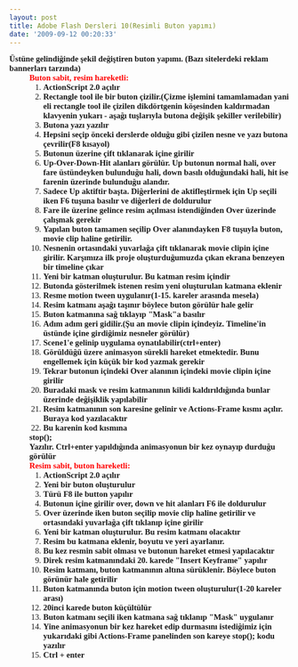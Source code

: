 ```yaml
---
layout: post
title: Adobe Flash Dersleri 10(Resimli Buton yapımı)
date: '2009-09-12 00:20:33'
---
```


<p style="font-family:Calibri;font-size:11pt;margin:0;"><strong>Üstüne gelindiğinde şekil değiştiren buton yapımı. (Bazı sitelerdeki reklam bannerları tarzında)</strong></p>

<p style="font-family:Calibri;font-size:11pt;margin:0;"><strong>
</strong>
<p style="font-family:Calibri;font-size:11pt;color:red;margin:0 0 0 .375in;"><strong>Buton sabit, resim hareketli:</strong></p>

<p style="font-family:Calibri;font-size:11pt;margin:0 0 0 .375in;"><strong>
</strong>
<ol style="margin-left:.375in;direction:ltr;unicode-bidi:embed;margin-top:0;margin-bottom:0;font-family:Calibri;font-size:11pt;" type="1">
	<li style="margin-top:0;margin-bottom:0;vertical-align:middle;"><span style="font-family:Calibri;font-size:11pt;"><strong>ActionScript 2.0 açılır</strong></span></li>
	<li style="margin-top:0;margin-bottom:0;vertical-align:middle;"><span style="font-family:Calibri;font-size:11pt;"><strong>Rectangle tool ile bir buton      çizilir.(Çizme işlemini tamamlamadan yani eli rectangle tool ile çizilen      dikdörtgenin köşesinden kaldırmadan klavyenin yukarı - aşağı tuşlarıyla      butona değişik şekiller verilebilir)</strong></span></li>
	<li style="margin-top:0;margin-bottom:0;vertical-align:middle;"><span style="font-family:Calibri;font-size:11pt;"><strong>Butona yazı yazılır</strong></span></li>
	<li style="margin-top:0;margin-bottom:0;vertical-align:middle;"><span style="font-family:Calibri;font-size:11pt;"><strong>Hepsini seçip önceki      derslerde olduğu gibi çizilen nesne ve yazı butona çevrilir(F8 kısayol)</strong></span></li>
	<li style="margin-top:0;margin-bottom:0;vertical-align:middle;"><span style="font-family:Calibri;font-size:11pt;"><strong>Butonun üzerine çift tıklanarak      içine girilir</strong></span></li>
	<li style="margin-top:0;margin-bottom:0;vertical-align:middle;"><span style="font-family:Calibri;font-size:11pt;"><strong>Up-Over-Down-Hit alanları      görülür. Up butonun normal hali, over fare üstündeyken bulunduğu hali,      down basılı olduğundaki hali, hit ise farenin üzerinde bulunduğu alandır.</strong></span></li>
	<li style="margin-top:0;margin-bottom:0;vertical-align:middle;"><span style="font-family:Calibri;font-size:11pt;"><strong>Sadece Up aktiftir başta. Diğerlerini      de aktifleştirmek için Up seçili iken F6 tuşuna basılır ve diğerleri de      doldurulur</strong></span></li>
	<li style="margin-top:0;margin-bottom:0;vertical-align:middle;"><span style="font-family:Calibri;font-size:11pt;"><strong>Fare ile üzerine gelince      resim açılması istendiğinden Over üzerinde çalışmak gerekir</strong></span></li>
	<li style="margin-top:0;margin-bottom:0;vertical-align:middle;"><span style="font-family:Calibri;font-size:11pt;"><strong>Yapılan buton tamamen seçilip      Over alanındayken F8 tuşuyla buton, movie clip haline getirilir.</strong></span></li>
	<li style="margin-top:0;margin-bottom:0;vertical-align:middle;"><span style="font-family:Calibri;font-size:11pt;"><strong>Nesnenin ortasındaki yuvarlağa      çift tıklanarak movie clipin içine girilir. Karşımıza ilk proje oluşturduğumuzda      çıkan ekrana benzeyen bir timeline çıkar</strong></span></li>
	<li style="margin-top:0;margin-bottom:0;vertical-align:middle;"><span style="font-family:Calibri;font-size:11pt;"><strong>Yeni bir katman oluşturulur.      Bu katman resim içindir</strong></span></li>
	<li style="margin-top:0;margin-bottom:0;vertical-align:middle;"><span style="font-family:Calibri;font-size:11pt;"><strong>Butonda gösterilmek istenen      resim yeni oluşturulan katmana eklenir</strong></span></li>
	<li style="margin-top:0;margin-bottom:0;vertical-align:middle;"><span style="font-family:Calibri;font-size:11pt;"><strong>Resme motion tween uygulanır(1-15.      kareler arasında mesela)</strong></span></li>
	<li style="margin-top:0;margin-bottom:0;vertical-align:middle;"><span style="font-family:Calibri;font-size:11pt;"><strong>Resim katmanı aşağı taşınır      böylece buton görülür hale gelir</strong></span></li>
	<li style="margin-top:0;margin-bottom:0;vertical-align:middle;"><span style="font-family:Calibri;font-size:11pt;"><strong>Buton katmanına sağ tıklayıp      "Mask"a basılır</strong></span></li>
	<li style="margin-top:0;margin-bottom:0;vertical-align:middle;"><span style="font-family:Calibri;font-size:11pt;"><strong>Adım adım geri gidilir.(Şu an      movie clipin içindeyiz. Timeline'in üstünde içine girdiğimiz nesneler      görülür)</strong></span></li>
	<li style="margin-top:0;margin-bottom:0;vertical-align:middle;"><span style="font-family:Calibri;font-size:11pt;"><strong>Scene1'e gelinip uygulama      oynatılabilir(ctrl+enter)</strong></span></li>
	<li style="margin-top:0;margin-bottom:0;vertical-align:middle;"><span style="font-family:Calibri;font-size:11pt;"><strong>Görüldüğü üzere animasyon      sürekli hareket etmektedir. Bunu engellemek için küçük bir kod yazmak      gerekir</strong></span></li>
	<li style="margin-top:0;margin-bottom:0;vertical-align:middle;"><span style="font-family:Calibri;font-size:11pt;"><strong>Tekrar butonun içindeki Over      alanının içindeki movie clipin içine girilir</strong></span></li>
	<li style="margin-top:0;margin-bottom:0;vertical-align:middle;"><span style="font-family:Calibri;font-size:11pt;"><strong>Buradaki mask ve resim katmanının      kilidi kaldırıldığında bunlar üzerinde değişiklik yapılabilir</strong></span></li>
	<li style="margin-top:0;margin-bottom:0;vertical-align:middle;"><span style="font-family:Calibri;font-size:11pt;"><strong>Resim katmanının son karesine      gelinir ve Actions-Frame kısmı açılır. Buraya kod yazılacaktır</strong></span></li>
	<li style="margin-top:0;margin-bottom:0;vertical-align:middle;"><span style="font-family:Calibri;font-size:11pt;"><strong>Bu karenin kod kısmına </strong></span></li>
</ol>
<p style="font-family:Calibri;font-size:11pt;margin:0 0 0 .375in;"><strong>stop();</strong></p>
<p style="font-family:Calibri;font-size:11pt;margin:0 0 0 .375in;"><strong>Yazılır. Ctrl+enter yapıldığında animasyonun bir kez oynayıp durduğu görülür</strong></p>

<p style="font-family:Calibri;font-size:11pt;margin:0 0 0 .375in;"><strong>
</strong>
<p style="font-family:Calibri;font-size:11pt;color:red;margin:0 0 0 .375in;"><strong>Resim sabit, buton hareketli:</strong></p>

<p style="font-family:Calibri;font-size:11pt;margin:0 0 0 .375in;"><strong>
</strong>
<ol style="margin-left:.375in;direction:ltr;unicode-bidi:embed;margin-top:0;margin-bottom:0;font-family:Calibri;font-size:11pt;" type="1">
	<li style="margin-top:0;margin-bottom:0;vertical-align:middle;"><span style="font-family:Calibri;font-size:11pt;"><strong>ActionScript 2.0 açılır</strong></span></li>
	<li style="margin-top:0;margin-bottom:0;vertical-align:middle;"><span style="font-family:Calibri;font-size:11pt;"><strong>Yeni bir buton oluşturulur</strong></span></li>
	<li style="margin-top:0;margin-bottom:0;vertical-align:middle;"><span style="font-family:Calibri;font-size:11pt;"><strong>Türü F8 ile button yapılır</strong></span></li>
	<li style="margin-top:0;margin-bottom:0;vertical-align:middle;"><span style="font-family:Calibri;font-size:11pt;"><strong>Butonun içine girilir over,      down ve hit alanları F6 ile doldurulur</strong></span></li>
	<li style="margin-top:0;margin-bottom:0;vertical-align:middle;"><span style="font-family:Calibri;font-size:11pt;"><strong>Over üzerinde iken buton      seçilip movie clip haline getirilir ve ortasındaki yuvarlağa çift tıklanıp      içine girilir</strong></span></li>
	<li style="margin-top:0;margin-bottom:0;vertical-align:middle;"><span style="font-family:Calibri;font-size:11pt;"><strong>Yeni bir katman oluşturulur.      Bu resim katmanı olacaktır</strong></span></li>
	<li style="margin-top:0;margin-bottom:0;vertical-align:middle;"><span style="font-family:Calibri;font-size:11pt;"><strong>Resim bu katmana eklenir,      boyutu ve yeri ayarlanır.</strong></span></li>
	<li style="margin-top:0;margin-bottom:0;vertical-align:middle;"><span style="font-family:Calibri;font-size:11pt;"><strong>Bu kez resmin sabit olması ve      butonun hareket etmesi yapılacaktır</strong></span></li>
	<li style="margin-top:0;margin-bottom:0;vertical-align:middle;"><span style="font-family:Calibri;font-size:11pt;"><strong>Direk resim katmanındaki 20.      karede "Insert Keyframe" yapılır</strong></span></li>
	<li style="margin-top:0;margin-bottom:0;vertical-align:middle;"><span style="font-family:Calibri;font-size:11pt;"><strong>Resim katmanı, buton katmanının      altına sürüklenir. Böylece buton görünür hale getirilir</strong></span></li>
	<li style="margin-top:0;margin-bottom:0;vertical-align:middle;"><span style="font-family:Calibri;font-size:11pt;"><strong>Buton katmanında buton için      motion tween oluşturulur(1-20 kareler arası)</strong></span></li>
	<li style="margin-top:0;margin-bottom:0;vertical-align:middle;"><span style="font-family:Calibri;font-size:11pt;"><strong>20inci karede buton      küçültülür</strong></span></li>
	<li style="margin-top:0;margin-bottom:0;vertical-align:middle;"><span style="font-family:Calibri;font-size:11pt;"><strong>Buton katmanı seçili iken      katmana sağ tıklanıp "Mask" uygulanır</strong></span></li>
	<li style="margin-top:0;margin-bottom:0;vertical-align:middle;"><span style="font-family:Calibri;font-size:11pt;"><strong>Yine animasyonun bir kez      hareket edip durmasını istediğimiz için yukarıdaki gibi Actions-Frame      panelinden son kareye stop(); kodu yazılır</strong></span></li>
	<li style="margin-top:0;margin-bottom:0;vertical-align:middle;"><span style="font-family:Calibri;font-size:11pt;"><strong>Ctrl + enter</strong></span></li>
</ol>
<p style="font-family:Calibri;font-size:11pt;margin:0 0 0 .375in;"></p>